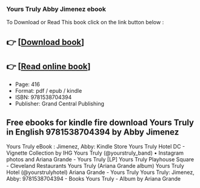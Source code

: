 ### Yours Truly Abby Jimenez ebook

To Download or Read This book click on the link button below :

## 👉  [**[Download book](http://get-pdfs.com/download.php?group=book&from=github.com&id=665190&lnk=1061 "Download book")**]

## 👉  [**[Read online book](http://get-pdfs.com/download.php?group=book&from=github.com&id=665190&lnk=1061 "Read online book")**]


* Page: 416
* Format: pdf / epub / kindle
* ISBN: 9781538704394
* Publisher: Grand Central Publishing



## Free ebooks for kindle fire download Yours Truly in English  9781538704394 by Abby Jimenez



 Yours Truly eBook : Jimenez, Abby: Kindle Store 
 Yours Truly Hotel DC - Vignette Collection by IHG 
 Yours Truly (@yourstruly_band) • Instagram photos and 
 Ariana Grande - Yours Truly [LP] 
 Yours Truly Playhouse Square - Cleveland Restaurants 
 Yours Truly (Ariana Grande album) 
 Yours Truly Hotel (@yourstrulyhotel) 
 Ariana Grande - Yours Truly 
 Yours Truly: Jimenez, Abby: 9781538704394 - Books 
 Yours Truly - Album by Ariana Grande 





